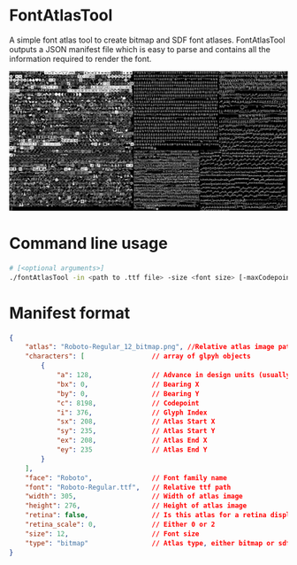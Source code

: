 # FontAtlasTool
A simple font atlas tool to create bitmap and SDF font atlases.
FontAtlasTool outputs a JSON manifest file which is easy to parse and contains all the information required to render the font.

![alt text](https://github.com/thehugh100/FontAtlasTool/blob/master/media/project.jpg?raw=true)

# Command line usage
```bash
# [<optional arguments>]
./fontAtlasTool -in <path to .ttf file> -size <font size> [-maxCodepoint <max unicode codepoint included> -type <sdf or bitmap>]
```

# Manifest format
```JSON
{
    "atlas": "Roboto-Regular_12_bitmap.png", //Relative atlas image path
    "characters": [                 // array of glpyh objects
        {
            "a": 128,               // Advance in design units (usually 1/64th pixel)
            "bx": 0,                // Bearing X
            "by": 0,                // Bearing Y
            "c": 8198,              // Codepoint
            "i": 376,               // Glyph Index
            "sx": 208,              // Atlas Start X
            "sy": 235,              // Atlas Start Y
            "ex": 208,              // Atlas End X
            "ey": 235               // Atlas End Y
        }
    ],
    "face": "Roboto",               // Font family name
    "font": "Roboto-Regular.ttf",   // Relative ttf path
    "width": 305,                   // Width of atlas image
    "height": 276,                  // Height of atlas image
    "retina": false,                // Is this atlas for a retina display
    "retina_scale": 0,              // Either 0 or 2
    "size": 12,                     // Font size
    "type": "bitmap"                // Atlas type, either bitmap or sdf
}
```

